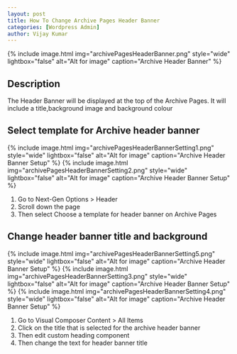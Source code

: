 ```yaml
---
layout: post
title: How To Change Archive Pages Header Banner
categories: [Wordpress Admin]
author: Vijay Kumar
---
```

{% include image.html img="archivePagesHeaderBanner.png" style="wide" lightbox="false" alt="Alt for image" caption="Archive Header Banner" %}


## Description

The Header Banner will be displayed at the top of the Archive Pages. It will include a title,background image and background colour


## Select template for Archive header banner

{% include image.html img="archivePagesHeaderBannerSetting1.png" style="wide" lightbox="false" alt="Alt for image" caption="Archive Header Banner Setup" %}
{% include image.html img="archivePagesHeaderBannerSetting2.png" style="wide" lightbox="false" alt="Alt for image" caption="Archive Header Banner Setup" %}

1. Go to Next-Gen Options > Header
2. Scroll down the page 
3. Then select Choose a template for header banner on Archive Pages

## Change header banner title and background

{% include image.html img="archivePagesHeaderBannerSetting5.png" style="wide" lightbox="false" alt="Alt for image" caption="Archive Header Banner Setup" %}
{% include image.html img="archivePagesHeaderBannerSetting3.png" style="wide" lightbox="false" alt="Alt for image" caption="Archive Header Banner Setup" %}
{% include image.html img="archivePagesHeaderBannerSetting4.png" style="wide" lightbox="false" alt="Alt for image" caption="Archive Header Banner Setup" %}

1. Go to Visual Composer Content > All Items
2. Click on the title that is selected for the archive header banner
3. Then edit custom heading component
4. Then change the text for header banner title








